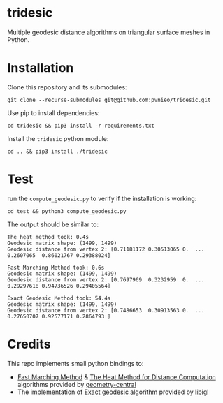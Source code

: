 # tridesic
Multiple geodesic distance algorithms on triangular surface meshes in Python.

# Installation
Clone this repository and its submodules:
```shell
git clone --recurse-submodules git@github.com:pvnieo/tridesic.git
```

Use pip to install dependencies:
```shell
cd tridesic && pip3 install -r requirements.txt
```

Install the `tridesic` python module:
```shell
cd .. && pip3 install ./tridesic
```

# Test
run the `compute_geodesic.py` to verify if the installation is working:
```shell
cd test && python3 compute_geodesic.py
```
The output should be similar to:

```
The heat method took: 0.4s
Geodesic matrix shape: (1499, 1499)
Geodesic distance from vertex 2: [0.71181172 0.30513065 0.  ... 0.2607065  0.86021767 0.29388024]

Fast Marching Method took: 0.6s
Geodesic matrix shape: (1499, 1499)
Geodesic distance from vertex 2: [0.7697969  0.3232959  0.  ... 0.29297618 0.94736526 0.29405564]

Exact Geodesic Method took: 54.4s
Geodesic matrix shape: (1499, 1499)
Geodesic distance from vertex 2: [0.7486653  0.30913563 0.  ... 0.27650707 0.92577171 0.2864793 ]
```

# Credits
This repo implements small python bindings to:
 - [Fast Marching Method](http://www-evasion.imag.fr/Membres/Franck.Hetroy/Teaching/ProjetsImage/2006/Bib/sethian_kimmel-1995.pdf) & [The Heat Method for Distance Computation](http://www.cs.cmu.edu/~kmcrane/Projects/HeatMethod/paper.pdf) algorithms provided by [geometry-central](https://geometry-central.net/)
 - The implementation of [Exact geodesic algorithm](https://code.google.com/archive/p/geodesic/) provided by [libigl](https://libigl.github.io/)
